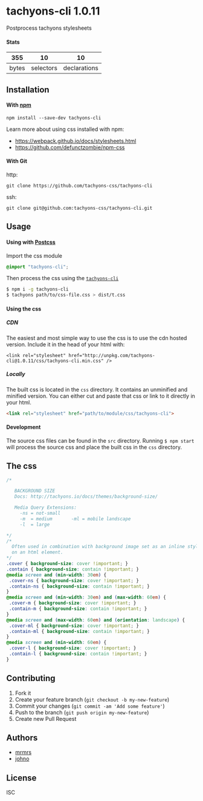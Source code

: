 # tachyons-cli 1.0.11

Postprocess tachyons stylesheets

#### Stats

355 | 10 | 10
---|---|---
bytes | selectors | declarations

## Installation

#### With [npm](https://npmjs.com)

```
npm install --save-dev tachyons-cli
```

Learn more about using css installed with npm:
* https://webpack.github.io/docs/stylesheets.html
* https://github.com/defunctzombie/npm-css

#### With Git

http:
```
git clone https://github.com/tachyons-css/tachyons-cli
```

ssh:
```
git clone git@github.com:tachyons-css/tachyons-cli.git
```

## Usage

#### Using with [Postcss](https://github.com/postcss/postcss)

Import the css module

```css
@import "tachyons-cli";
```

Then process the css using the [`tachyons-cli`](https://github.com/tachyons-css/tachyons-cli)

```sh
$ npm i -g tachyons-cli
$ tachyons path/to/css-file.css > dist/t.css
```

#### Using the css

##### CDN
The easiest and most simple way to use the css is to use the cdn hosted version. Include it in the head of your html with:

```
<link rel="stylesheet" href="http://unpkg.com/tachyons-cli@1.0.11/css/tachyons-cli.min.css" />
```

##### Locally
The built css is located in the `css` directory. It contains an unminified and minified version.
You can either cut and paste that css or link to it directly in your html.

```html
<link rel="stylesheet" href="path/to/module/css/tachyons-cli">
```

#### Development

The source css files can be found in the `src` directory.
Running `$ npm start` will process the source css and place the built css in the `css` directory.

## The css

```css
/*

   BACKGROUND SIZE
   Docs: http://tachyons.io/docs/themes/background-size/

   Media Query Extensions:
     -ns = not-small
     -m  = medium       -ml = mobile landscape
     -l  = large

*/
/*
  Often used in combination with background image set as an inline style
  on an html element.
*/
.cover { background-size: cover !important; }
.contain { background-size: contain !important; }
@media screen and (min-width: 30em) {
 .cover-ns { background-size: cover !important; }
 .contain-ns { background-size: contain !important; }
}
@media screen and (min-width: 30em) and (max-width: 60em) {
 .cover-m { background-size: cover !important; }
 .contain-m { background-size: contain !important; }
}
@media screen and (max-width: 60em) and (orientation: landscape) {
 .cover-ml { background-size: cover !important; }
 .contain-ml { background-size: contain !important; }
}
@media screen and (min-width: 60em) {
 .cover-l { background-size: cover !important; }
 .contain-l { background-size: contain !important; }
}
```

## Contributing

1. Fork it
2. Create your feature branch (`git checkout -b my-new-feature`)
3. Commit your changes (`git commit -am 'Add some feature'`)
4. Push to the branch (`git push origin my-new-feature`)
5. Create new Pull Request

## Authors

* [mrmrs](http://mrmrs.io)
* [johno](http://johnotander.com)

## License

ISC

